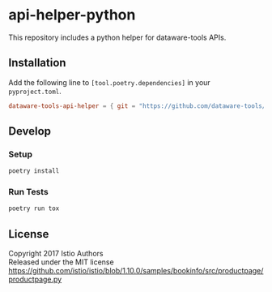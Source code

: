 # api-helper-python

This repository includes a python helper for dataware-tools APIs.  


## Installation
Add the following line to `[tool.poetry.dependencies]` in your `pyproject.toml`.   
```toml
dataware-tools-api-helper = { git = "https://github.com/dataware-tools/api-helper-python.git", branch = "master" }

```


## Develop

### Setup

```sh
poetry install
```

### Run Tests

```sh
poetry run tox
```


## License

Copyright 2017 Istio Authors  
Released under the MIT license  
https://github.com/istio/istio/blob/1.10.0/samples/bookinfo/src/productpage/productpage.py